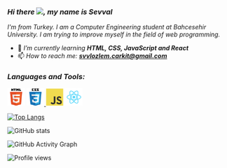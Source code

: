 ### *Hi there <img src="![wave](https://user-images.githubusercontent.com/63058707/137196422-ad8bb065-e1d5-418b-8c90-e5181cc89f8b.gif)" width="30px">, my name is Sevval*

*I'm from Turkey. I am a Computer Engineering student at Bahcesehir University. I am trying to improve myself in the field of web programming.*

- 🌱 *I’m currently learning <b>HTML, CSS, JavaScript and React</b>*
- 📫 *How to reach me: **svvlozlem.carkit@gmail.com***

*<h3 align="left">Languages and Tools:</h3>*
<p align="left">
<a href="https://www.w3.org/html/" target="_blank"> <img src="https://raw.githubusercontent.com/devicons/devicon/master/icons/html5/html5-original-wordmark.svg" alt="html5" width="40" height="40"/></a> 
<a href="https://www.w3schools.com/css/" target="_blank"> <img src="https://raw.githubusercontent.com/devicons/devicon/master/icons/css3/css3-original-wordmark.svg" alt="css3" width="40" height="40"/> 
<a href="https://developer.mozilla.org/en-US/docs/Web/JavaScript" target="_blank"><img src="https://raw.githubusercontent.com/devicons/devicon/master/icons/javascript/javascript-original.svg" alt="javascript" width="40" height="40"/></a>
<a href="https://reactjs.org/" target="_blank"><img width="40" height="40" src="https://raw.githubusercontent.com/github/explore/80688e429a7d4ef2fca1e82350fe8e3517d3494d/topics/react/react.png"></a>
  

[![Top Langs](https://github-readme-stats.vercel.app/api/top-langs/?username=svvlcrkt)](https://github.com/anuraghazra/github-readme-stats)

![GitHub stats](https://github-readme-stats.vercel.app/api?username=svvlcrkt&show_icons=true)  

![GitHub Activity Graph](https://activity-graph.herokuapp.com/graph?username=svvlcrkt)  

![Profile views](https://gpvc.arturio.dev/svvlcrkt) 




